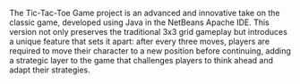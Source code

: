 The Tic-Tac-Toe Game project is an advanced and innovative take on the classic game, developed using Java in the NetBeans Apache IDE. This version not only preserves the traditional 3x3 grid gameplay but introduces a unique feature that sets it apart: after every three moves, players are required to move their character to a new position before continuing, adding a strategic layer to the game that challenges players to think ahead and adapt their strategies.
